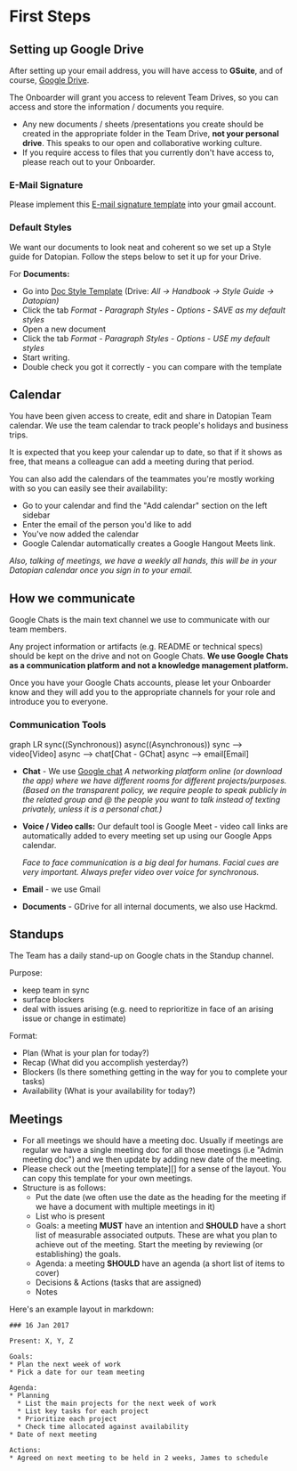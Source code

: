 # First Steps

## Setting up Google Drive

After setting up your email address, you will have access to **GSuite**, and of course, [Google Drive](https://drive.google.com/drive/).

The Onboarder will grant you access to relevent Team Drives, so you can access and store the information / documents you require.

* Any new documents / sheets /presentations you create should be created in the appropriate folder in the Team Drive, **not your personal drive**. This speaks to our open and collaborative working culture.
* If you require access to files that you currently don't have access to, please reach out to your Onboarder.

### E-Mail Signature

Please implement this [E-mail signature template](https://docs.google.com/document/d/1gpw5zucdlA_tU5geFpIs89AxuJ0is8kMEh6mIDkttnY/edit) into your gmail account.

### Default Styles

We want our documents to look neat and coherent so we set up a Style guide for Datopian. Follow the steps below to set it up for your Drive.

For **Documents:**

* Go into  [Doc Style Template](https://docs.google.com/document/d/1oOMD9l0fRpYKiYd0zf0MQsiP8URce3WFSPUHmYGN428/edit) (Drive: *All -> Handbook -> Style Guide -> Datopian)*
* Click the tab *Format - Paragraph Styles - Options - SAVE as my default styles*
* Open a new document
* Click the tab *Format - Paragraph Styles - Options - USE my default styles*
* Start writing.
* Double check you got it correctly - you can compare with the template


## Calendar

You have been given access to create, edit and share in Datopian Team calendar. We use the team calendar to track people's holidays and business trips.

It is expected that you keep your calendar up to date, so that if it shows as free, that means a colleague can add a meeting during that period.

You can also add the calendars of the teammates you're mostly working with so you can easily see their availability:

*  Go to your calendar and find the "Add calendar" section on the left sidebar
* Enter the email of the person you'd like to add
* You've now added the calendar
* Google Calendar automatically creates a Google Hangout Meets link.

_Also, talking of meetings, we have a weekly all hands, this will be in your Datopian calendar once you sign in to your email._


## How we communicate

Google Chats is the main text channel we use to communicate with our team members.

Any project information or artifacts (e.g. README or technical specs) should be kept on the drive and not on Google Chats. **We use Google Chats as a communication platform and not a knowledge management platform.**

Once you have your Google Chats accounts, please let your Onboarder know and they will add you to the appropriate channels for your role and introduce you to everyone.

### Communication Tools

<mermaid>
graph LR
  sync((Synchronous))
  async((Asynchronous))
  sync --> video[Video]
  async --> chat[Chat - GChat]
  async --> email[Email]
</mermaid>

* **Chat** - We use [Google chat](https://chat.google.com/)
*A networking platform online (or download the app) where we have different rooms for different projects/purposes.*
*(Based on the transparent policy, we require people to speak publicly in the related group and @ the people you want to talk instead of texting privately, unless it is a personal chat.)*
* **Voice / Video calls:** Our default tool is Google Meet - video call links are automatically added to every meeting set up using our Google Apps calendar.

  *Face to face communication is a big deal for humans. Facial cues are very important. Always prefer video over voice for synchronous.*

* **Email** - we use Gmail
* **Documents** - GDrive for all internal documents, we also use Hackmd.


## Standups

The Team has a daily stand-up on Google chats in the Standup channel.

Purpose:
* keep team in sync
* surface blockers
* deal with issues arising (e.g. need to reprioritize in face of an arising issue or change in estimate)

Format:
* Plan (What is your plan for today?)
* Recap (What did you accomplish yesterday?)
* Blockers (Is there something getting in the way for you to complete your tasks)
* Availability (What is your availability for today?)


## Meetings

* For all meetings we should have a meeting doc. Usually if meetings are regular we have a single meeting doc for all those meetings (i.e "Admin meeting doc") and we then update by adding new date of the meeting.
* Please check out the [meeting template][] for a sense of the layout. You can copy this template for your own meetings.
* Structure is as follows:
  * Put the date (we often use the date as the heading for the meeting if we have a document with multiple meetings in it)
  * List who is present
  * Goals: a meeting **MUST** have an intention and **SHOULD** have a short list of measurable associated outputs. These are what you plan to achieve out of the meeting. Start the meeting by reviewing (or establishing) the goals.
  * Agenda: a meeting **SHOULD** have an agenda (a short list of items to cover)
  * Decisions & Actions (tasks that are assigned)
  * Notes

[meeting-template]: https://docs.google.com/document/d/15tG_Bd-SxWQMUH9zNnft2kcxihqLwIccbbOpIhoUH8c/edit#

Here's an example layout in markdown:


```
### 16 Jan 2017

Present: X, Y, Z

Goals:
* Plan the next week of work
* Pick a date for our team meeting

Agenda:
* Planning
  * List the main projects for the next week of work
  * List key tasks for each project
  * Prioritize each project
  * Check time allocated against availability
* Date of next meeting

Actions:
* Agreed on next meeting to be held in 2 weeks, James to schedule
```

